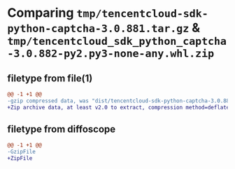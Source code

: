 # Comparing `tmp/tencentcloud-sdk-python-captcha-3.0.881.tar.gz` & `tmp/tencentcloud_sdk_python_captcha-3.0.882-py2.py3-none-any.whl.zip`

## filetype from file(1)

```diff
@@ -1 +1 @@
-gzip compressed data, was "dist/tencentcloud-sdk-python-captcha-3.0.881.tar", last modified: Tue Apr 25 00:24:48 2023, max compression
+Zip archive data, at least v2.0 to extract, compression method=deflate
```

## filetype from diffoscope

```diff
@@ -1 +1 @@
-GzipFile
+ZipFile
```

